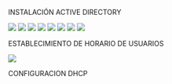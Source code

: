 INSTALACIÓN ACTIVE DIRECTORY 

![](https://66.media.tumblr.com/a7e88bbc39245c99e1387a651ae3bf29/tumblr_ps04mox7gN1y87vfmo1_1280.jpg)
![](https://66.media.tumblr.com/c439fa589443d4c927f90b0163732d8f/tumblr_ps04bz7Y3f1y87vfmo2_1280.jpg)
![](https://66.media.tumblr.com/ef157b89b294100ffdceeef95824c8fc/tumblr_ps04bz7Y3f1y87vfmo3_1280.jpg)
![](https://66.media.tumblr.com/6927119371c0afff6858017c87b542a0/tumblr_ps04bz7Y3f1y87vfmo4_1280.jpg)
![](https://66.media.tumblr.com/9198d54e031b620079cca8bdd46fc1ff/tumblr_ps04bz7Y3f1y87vfmo5_1280.jpg)
![](https://66.media.tumblr.com/11ff4b7757811ff87da71314d8d3f05e/tumblr_ps04bz7Y3f1y87vfmo6_1280.jpg)
![](https://66.media.tumblr.com/ce08eee26fbc01a3a6e062ab930d5aa5/tumblr_ps04bz7Y3f1y87vfmo7_1280.jpg)
![](https://66.media.tumblr.com/01f89e5388b1ab22dbc7228ad984751a/tumblr_ps04bz7Y3f1y87vfmo8_1280.jpg)

ESTABLECIMIENTO DE HORARIO DE USUARIOS 

![](https://66.media.tumblr.com/1ad13ce8cad3d51c477f1b1d5e310fdd/tumblr_ps04ny1IKK1y87vfmo7_1280.jpg)


CONFIGURACION DHCP 










